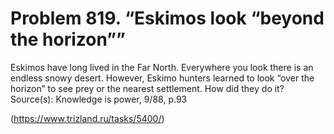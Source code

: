 # Problem 819. “Eskimos look “beyond the horizon””

Eskimos have long lived in the Far North. Everywhere you look there is an endless snowy desert. However, Eskimo hunters learned to look “over the horizon” to see prey or the nearest settlement. How did they do it? Source(s): Knowledge is power, 9/88, p.93

(https://www.trizland.ru/tasks/5400/)